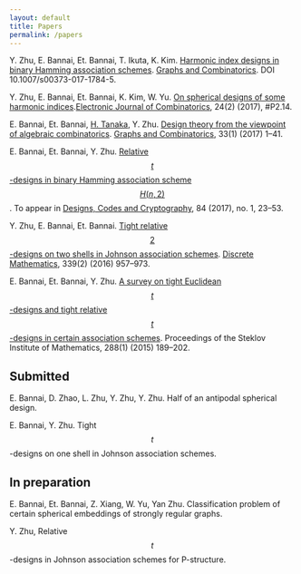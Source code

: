 ```yaml
---
layout: default
title: Papers
permalink: /papers
---
```


 Y. Zhu, E. Bannai, Et. Bannai, T. Ikuta, K. Kim. [Harmonic index designs in binary Hamming association schemes](https://link.springer.com/article/10.1007/s00373-017-1784-5).  [Graphs and Combinatorics](https://link.springer.com/journal/373). DOI 10.1007/s00373-017-1784-5.
 

Y. Zhu, E. Bannai, Et. Bannai, K. Kim, W. Yu. [On spherical designs of some harmonic indices](http://www.combinatorics.org/ojs/index.php/eljc/article/view/v24i2p14/pdf).[Electronic Journal of Combinatorics](http://www.combinatorics.org/ojs/index.php/eljc/index), 24(2) (2017), #P2.14.

 
E. Bannai, Et. Bannai, [H. Tanaka](http://www.math.is.tohoku.ac.jp/%7Ehtanaka/), Y. Zhu. [Design theory from the viewpoint of algebraic combinatorics](http://link.springer.com/article/10.1007/s00373-016-1739-2). [Graphs and Combinatorics](https://link.springer.com/journal/373), 33(1) (2017) 1–41.

 E. Bannai, Et. Bannai, Y. Zhu. [Relative $$t$$-designs in binary Hamming association scheme $$H(n,2)$$](http://link.springer.com/article/10.1007/s10623-016-0200-0). To appear in [Designs, Codes and Cryptography](https://link.springer.com/journal/10623), 84 (2017), no. 1, 23–53.

 Y. Zhu, E. Bannai, Et. Bannai. [Tight relative $$2$$-designs on two shells in Johnson association schemes](http://www.sciencedirect.com/science/article/pii/S0012365X15003787). [Discrete Mathematics](https://www.journals.elsevier.com/discrete-mathematics/), 339(2) (2016) 957–973.

E. Bannai, Et. Bannai, Y. Zhu. [A survey on tight Euclidean $$t$$-designs and tight relative $$t$$-designs in certain association schemes](http://link.springer.com/article/10.1134%2FS0081543815010149). Proceedings of the Steklov Institute of Mathematics, 288(1) (2015) 189–202.

## Submitted
E. Bannai, D. Zhao, L. Zhu, Y. Zhu, Y. Zhu. Half of an antipodal spherical design.

E. Bannai, Y. Zhu. Tight $$t$$-designs on one shell in Johnson association schemes.

## In preparation

E. Bannai, Et. Bannai, Z. Xiang, W. Yu, Yan Zhu. Classification problem of certain spherical embeddings of strongly regular graphs.

Y. Zhu, Relative $$t$$-designs in Johnson association schemes for P-structure.

